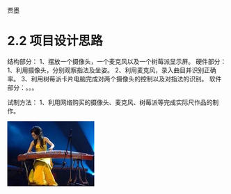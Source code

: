 贾墨


# 2.2	项目设计思路


结构部分：
1、摆放一个摄像头，一个麦克风以及一个树莓派显示屏。
硬件部分：
1、利用摄像头，分别观察指法及坐姿。
2、利用麦克风，录入曲目并识别正确率。
3、利用树莓派卡片电脑完成对两个摄像头的控制以及对指法的识别。
软件部分：。。。

试制方法：
1、利用网络购买的摄像头、麦克风、树莓派等完成实际尺作品的制作。


![](https://github.com/CASTIC2019/GUZHENG/blob/master/72b19c025aafa40fb9562c36a164034f79f0190e.jpg)
